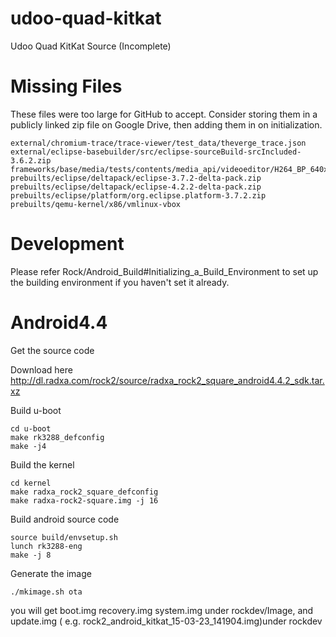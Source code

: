 # udoo-quad-kitkat

Udoo Quad KitKat Source (Incomplete)

# Missing Files

These files were too large for GitHub to accept. Consider storing them in a publicly linked zip file on Google Drive, then adding them in on initialization.

    external/chromium-trace/trace-viewer/test_data/theverge_trace.json
    external/eclipse-basebuilder/src/eclipse-sourceBuild-srcIncluded-3.6.2.zip
    frameworks/base/media/tests/contents/media_api/videoeditor/H264_BP_640x480_15fps_384kbps_60_0.mp4
    prebuilts/eclipse/deltapack/eclipse-3.7.2-delta-pack.zip
    prebuilts/eclipse/deltapack/eclipse-4.2.2-delta-pack.zip
    prebuilts/eclipse/platform/org.eclipse.platform-3.7.2.zip
    prebuilts/qemu-kernel/x86/vmlinux-vbox


# Development

Please refer Rock/Android_Build#Initializing_a_Build_Environment to set up the building environment if you haven't set it already.

# Android4.4

Get the source code

  Download here http://dl.radxa.com/rock2/source/radxa_rock2_square_android4.4.2_sdk.tar.xz
  
Build u-boot

    cd u-boot 
    make rk3288_defconfig 
    make -j4
Build the kernel

    cd kernel
    make radxa_rock2_square_defconfig
    make radxa-rock2-square.img -j 16
Build android source code

    source build/envsetup.sh 
    lunch rk3288-eng
    make -j 8
    
Generate the image

    ./mkimage.sh ota

you will get boot.img recovery.img system.img under rockdev/Image, and update.img ( e.g. rock2_android_kitkat_15-03-23_141904.img)under rockdev
